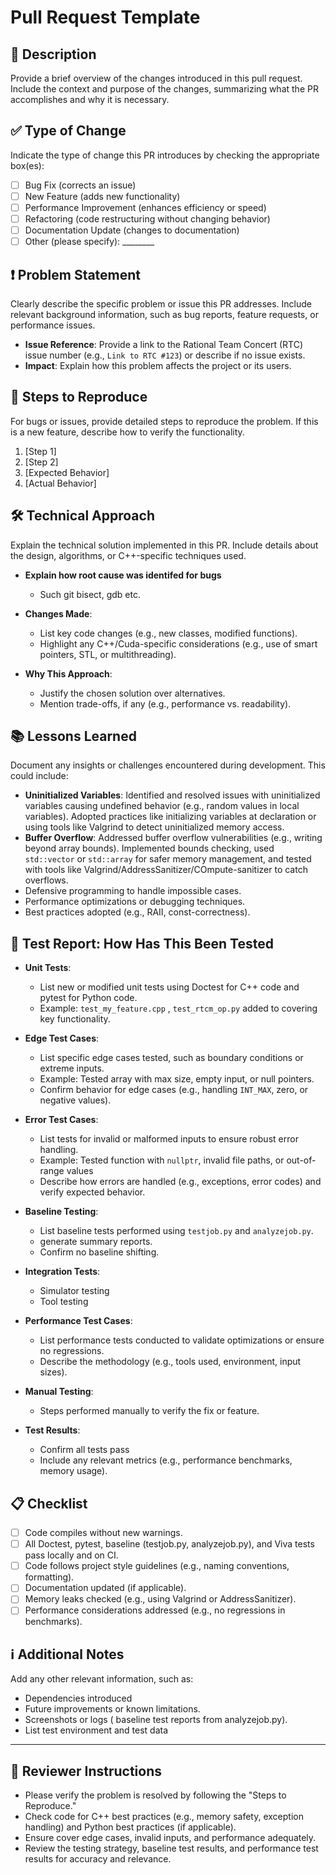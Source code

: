 # Pull Request Template

## 📝 Description
Provide a brief overview of the changes introduced in this pull request. Include the context and purpose of the changes, summarizing what the PR accomplishes and why it is necessary.

## ✅ Type of Change
Indicate the type of change this PR introduces by checking the appropriate box(es):

- [ ] Bug Fix (corrects an issue)
- [ ] New Feature (adds new functionality)
- [ ] Performance Improvement (enhances efficiency or speed)
- [ ] Refactoring (code restructuring without changing behavior)
- [ ] Documentation Update (changes to documentation)
- [ ] Other (please specify): ________

## ❗ Problem Statement
Clearly describe the specific problem or issue this PR addresses. Include relevant background information, such as bug reports, feature requests, or performance issues.

- **Issue Reference**: Provide a link to the Rational Team Concert (RTC) issue number (e.g., `Link to RTC #123`) or describe if no issue exists.
- **Impact**: Explain how this problem affects the project or its users.

## 🔄 Steps to Reproduce
For bugs or issues, provide detailed steps to reproduce the problem. If this is a new feature, describe how to verify the functionality.

1. [Step 1]
2. [Step 2]
3. [Expected Behavior]
4. [Actual Behavior]

## 🛠️ Technical Approach
Explain the technical solution implemented in this PR. Include details about the design, algorithms, or C++-specific techniques used.
- **Explain how root cause was identifed for bugs**
  - Such git bisect, gdb etc.

- **Changes Made**:
  - List key code changes (e.g., new classes, modified functions).
  - Highlight any C++/Cuda-specific considerations (e.g., use of smart pointers, STL, or multithreading).
- **Why This Approach**:
  - Justify the chosen solution over alternatives.
  - Mention trade-offs, if any (e.g., performance vs. readability).

## 📚 Lessons Learned
Document any insights or challenges encountered during development. This could include:
- **Uninitialized Variables**: Identified and resolved issues with uninitialized variables causing undefined behavior (e.g., random values in local variables). Adopted practices like initializing variables at declaration or using tools like Valgrind to detect uninitialized memory access.
- **Buffer Overflow**: Addressed buffer overflow vulnerabilities (e.g., writing beyond array bounds). Implemented bounds checking, used `std::vector` or `std::array` for safer memory management, and tested with tools like Valgrind/AddressSanitizer/COmpute-sanitizer to catch overflows.
- Defensive programming to handle impossible cases.
- Performance optimizations or debugging techniques.
- Best practices adopted (e.g., RAII, const-correctness).

## 🧪 Test Report: How Has This Been Tested

- **Unit Tests**:
  - List new or modified unit tests using Doctest for C++ code and pytest for Python code.
  - Example: `test_my_feature.cpp` , `test_rtcm_op.py` added to covering key functionality.
- **Edge Test Cases**:
  - List specific edge cases tested, such as boundary conditions or extreme inputs.
  - Example: Tested array with max size, empty input, or null pointers.
  - Confirm behavior for edge cases (e.g., handling `INT_MAX`, zero, or negative values).
- **Error Test Cases**:
  - List tests for invalid or malformed inputs to ensure robust error handling.
  - Example: Tested function with `nullptr`, invalid file paths, or out-of-range values
  - Describe how errors are handled (e.g., exceptions, error codes) and verify expected behavior.
- **Baseline Testing**:
  - List baseline tests performed using `testjob.py` and `analyzejob.py`.
  - generate summary reports.
  - Confirm no baseline shifting.
- **Integration Tests**:
  - Simulator testing
  - Tool testing
- **Performance Test Cases**:
  - List performance tests conducted to validate optimizations or ensure no regressions.
  - Describe the methodology (e.g., tools used, environment, input sizes).

- **Manual Testing**:
  - Steps performed manually to verify the fix or feature.
  
- **Test Results**:
  - Confirm all tests pass
  - Include any relevant metrics (e.g., performance benchmarks, memory usage).
  

## 📋 Checklist
- [ ] Code compiles without new warnings.
- [ ] All Doctest, pytest, baseline (testjob.py, analyzejob.py), and Viva tests pass locally and on CI.
- [ ] Code follows project style guidelines (e.g., naming conventions, formatting).
- [ ] Documentation updated (if applicable).
- [ ] Memory leaks checked (e.g., using Valgrind or AddressSanitizer).
- [ ] Performance considerations addressed (e.g., no regressions in benchmarks).

## ℹ️ Additional Notes
Add any other relevant information, such as:
- Dependencies introduced 
- Future improvements or known limitations.
- Screenshots or logs ( baseline test reports from analyzejob.py).
- List test environment and test data

---

## 👀 Reviewer Instructions
- Please verify the problem is resolved by following the "Steps to Reproduce."
- Check code for C++ best practices (e.g., memory safety, exception handling) and Python best practices (if applicable).
- Ensure cover edge cases, invalid inputs, and performance adequately.
- Review the testing strategy, baseline test results, and performance test results for accuracy and relevance.
  
